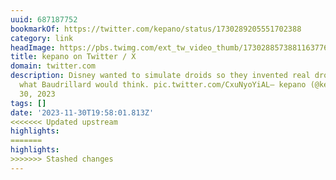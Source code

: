 ```yaml
---
uuid: 687187752
bookmarkOf: https://twitter.com/kepano/status/1730289205551702388
category: link
headImage: https://pbs.twimg.com/ext_tw_video_thumb/1730288573881163776/pu/img/lQlC24pmqr14F2A3?format=jpg&name=medium
title: kepano on Twitter / X
domain: twitter.com
description: Disney wanted to simulate droids so they invented real droids. I wonder
  what Baudrillard would think. pic.twitter.com/CxuNyoYiAL— kepano (@kepano) November
  30, 2023
tags: []
date: '2023-11-30T19:58:01.813Z'
<<<<<<< Updated upstream
highlights: 
=======
highlights:
>>>>>>> Stashed changes
---
```



